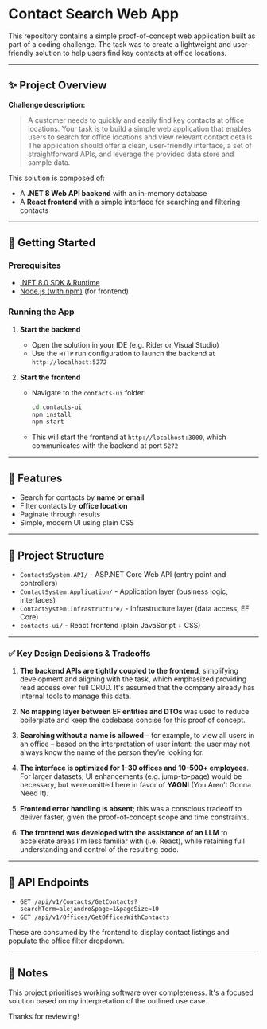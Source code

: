 # Contact Search Web App

This repository contains a simple proof-of-concept web application built as part of a coding challenge. The task was to create a lightweight and user-friendly solution to help users find key contacts at office locations.

---

## ✨ Project Overview

**Challenge description:**

> A customer needs to quickly and easily find key contacts at office locations. Your task is to build a simple web application that enables users to search for office locations and view relevant contact details. The application should offer a clean, user-friendly interface, a set of straightforward APIs, and leverage the provided data store and sample data.

This solution is composed of:

* A **.NET 8 Web API backend** with an in-memory database
* A **React frontend** with a simple interface for searching and filtering contacts

---

## 🚀 Getting Started

### Prerequisites

* [.NET 8.0 SDK & Runtime](https://dotnet.microsoft.com/en-us/download/dotnet/8.0)
* [Node.js (with npm)](https://nodejs.org/) (for frontend)

### Running the App

1. **Start the backend**

   * Open the solution in your IDE (e.g. Rider or Visual Studio)
   * Use the `HTTP` run configuration to launch the backend at `http://localhost:5272`

2. **Start the frontend**

   * Navigate to the `contacts-ui` folder:

     ```bash
     cd contacts-ui
     npm install
     npm start
     ```
   * This will start the frontend at `http://localhost:3000`, which communicates with the backend at port `5272`

---

## 🔄 Features

* Search for contacts by **name or email**
* Filter contacts by **office location**
* Paginate through results
* Simple, modern UI using plain CSS

---

## 📂 Project Structure

* `ContactsSystem.API/` - ASP.NET Core Web API (entry point and controllers)
* `ContactSystem.Application/` - Application layer (business logic, interfaces)
* `ContactSystem.Infrastructure/` - Infrastructure layer (data access, EF Core)
* `contacts-ui/` - React frontend (plain JavaScript + CSS)

---

### ✅ Key Design Decisions & Tradeoffs

1. **The backend APIs are tightly coupled to the frontend**, simplifying development and aligning with the task, which emphasized providing read access over full CRUD. It's assumed that the company already has internal tools to manage this data.

2. **No mapping layer between EF entities and DTOs** was used to reduce boilerplate and keep the codebase concise for this proof of concept.

3. **Searching without a name is allowed** – for example, to view all users in an office – based on the interpretation of user intent: the user may not always know the name of the person they’re looking for.

4. **The interface is optimized for 1–30 offices and 10–500+ employees**. For larger datasets, UI enhancements (e.g. jump-to-page) would be necessary, but were omitted here in favor of **YAGNI** (You Aren’t Gonna Need It).

5. **Frontend error handling is absent**; this was a conscious tradeoff to deliver faster, given the proof-of-concept scope and time constraints.

6. **The frontend was developed with the assistance of an LLM** to accelerate areas I'm less familiar with (i.e. React), while retaining full understanding and control of the resulting code.

---

## 💼 API Endpoints

* `GET /api/v1/Contacts/GetContacts?searchTerm=alejandro&page=1&pageSize=10`
* `GET /api/v1/Offices/GetOfficesWithContacts`

These are consumed by the frontend to display contact listings and populate the office filter dropdown.

---

## 🙋‍ Notes

This project prioritises working software over completeness. It's a focused solution based on my interpretation of the outlined use case.

Thanks for reviewing!